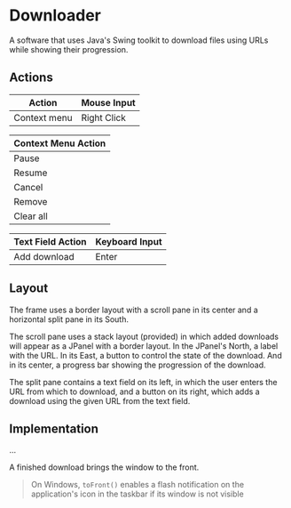 # Downloader

A software that uses Java's Swing toolkit to download files using URLs while showing their progression.

## Actions

| Action       | Mouse Input |
| ------------ | ----------- |
| Context menu | Right Click |

| Context Menu Action |
| ------------------- |
| Pause               |
| Resume              |
| Cancel              |
| Remove              |
| Clear all           |

| Text Field Action | Keyboard Input |
| ----------------- | -------------- |
| Add download      | Enter          |

## Layout

The frame uses a border layout with a scroll pane in its center and a horizontal split pane in its South.

The scroll pane uses a stack layout (provided) in which added downloads will appear as a JPanel with a border layout. In the JPanel's North, a label with the URL. In its East, a button to control the state of the download. And in its center, a progress bar showing the progression of the download.

The split pane contains a text field on its left, in which the user enters the URL from which to download, and a button on its right, which adds a download using the given URL from the text field.

## Implementation

...

A finished download brings the window to the front.
> On Windows, `toFront()` enables a flash notification on the application's icon in the taskbar if its window is not visible
